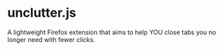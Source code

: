 # unclutter.js
A lightweight Firefox extension that aims to help YOU close tabs you no longer need with fewer clicks.
